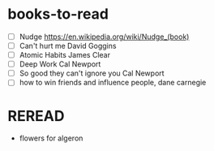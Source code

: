 # books-to-read
- [ ] Nudge https://en.wikipedia.org/wiki/Nudge_(book)
- [ ] Can't hurt me David Goggins
- [ ] Atomic Habits James Clear
- [ ] Deep Work Cal Newport
- [ ] So good they can't ignore you Cal Newport
- [ ] how to win friends and influence people, dane carnegie

# REREAD
- flowers for algeron
